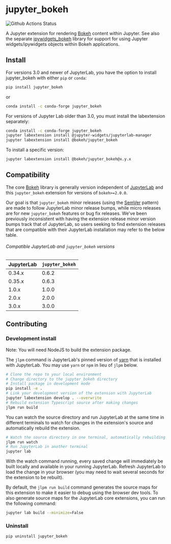 # jupyter_bokeh

![Github Actions Status](https://github.com/bokeh/jupyter_bokeh/workflows/Build/badge.svg)

A Jupyter extension for rendering [Bokeh](https://bokeh.org) content within Jupyter.  See also the separate [ipywidgets_bokeh](https://github.com/bokeh/ipywidgets_bokeh) library for support for using Jupyter widgets/ipywidgets objects within Bokeh applications.


## Install

For versions 3.0 and newer of JupyterLab, you have the option to install
jupyter_bokeh with either ``pip`` or ``conda``:

```bash
pip install jupyter_bokeh
```

or

```bash
conda install -c conda-forge jupyter_bokeh
```

For versions of Jupyter Lab older than 3.0, you must install the labextension
separately:

```bash
conda install -c conda-forge jupyter_bokeh
jupyter labextension install @jupyter-widgets/jupyterlab-manager
jupyter labextension install @bokeh/jupyter_bokeh
```

To install a specific version:

```bash
jupyter labextension install @bokeh/jupyter_bokeh@x.y.x
```

## Compatibility

The core [Bokeh](https://github.com/bokeh/bokeh) library is generally version independent of
[JupyterLab](https://github.com/jupyterlab/jupyterlab) and this ``jupyter_bokeh`` extension
for versions of ``bokeh>=2.0.0``.

Our goal is that ``jupyter_bokeh`` minor releases (using the [SemVer](https://semver.org/) pattern) are
made to follow JupyterLab minor release bumps, while micro releases are for new ``jupyter_bokeh`` features
or bug fix releases. We've been previously inconsistent with having the extension release minor version bumps
track that of JupyterLab, so users seeking to find extension releases that are compatible with their JupyterLab
installation may refer to the below table.

###### Compatible JupyterLab and `jupyter_bokeh` versions

| JupyterLab    | `jupyter_bokeh`  |
| ------------- | ---------------- |
| 0.34.x        | 0.6.2            |
| 0.35.x        | 0.6.3            |
| 1.0.x         | 1.0.0            |
| 2.0.x         | 2.0.0            |
| 3.0.x         | 3.0.0            |

## Contributing

### Development install

Note: You will need NodeJS to build the extension package.

The `jlpm` command is JupyterLab's pinned version of
[yarn](https://yarnpkg.com/) that is installed with JupyterLab. You may use
`yarn` or `npm` in lieu of `jlpm` below.

```bash
# Clone the repo to your local environment
# Change directory to the jupyter_bokeh directory
# Install package in development mode
pip install -e .
# Link your development version of the extension with JupyterLab
jupyter labextension develop . --overwrite
# Rebuild extension Typescript source after making changes
jlpm run build
```

You can watch the source directory and run JupyterLab at the same time in different terminals to watch for changes in the extension's source and automatically rebuild the extension.

```bash
# Watch the source directory in one terminal, automatically rebuilding when needed
jlpm run watch
# Run JupyterLab in another terminal
jupyter lab
```

With the watch command running, every saved change will immediately be built locally and available in your running JupyterLab. Refresh JupyterLab to load the change in your browser (you may need to wait several seconds for the extension to be rebuilt).

By default, the `jlpm run build` command generates the source maps for this extension to make it easier to debug using the browser dev tools. To also generate source maps for the JupyterLab core extensions, you can run the following command:

```bash
jupyter lab build --minimize=False
```

### Uninstall

```bash
pip uninstall jupyter_bokeh
```
